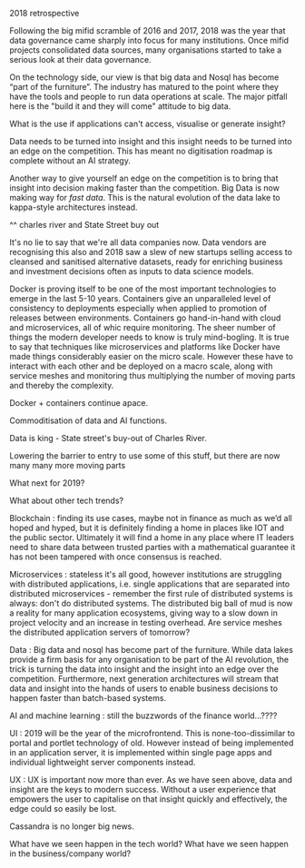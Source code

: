 2018 retrospective

Following the big mifid scramble of 2016 and 2017, 2018 was the year that data 
governance came sharply into focus for many institutions.  Once mifid projects 
consolidated data sources, many organisations started to take a serious look at 
their data governance.  

On the technology side, our view is that big data and Nosql has become “part of 
the furniture”.  The industry has matured to the point where they have the 
tools and people to run data operations at scale.  The major pitfall here is the
"build it and they will come" attitude to big data.  

What is the use if applications can't access, visualise or generate insight?

Data needs to be turned into insight and this insight needs to be turned into
an edge on the competition. This has meant no digitisation roadmap is complete 
without an AI strategy.

Another way to give yourself an edge on the competition is to bring that 
insight into decision making faster than the competition. Big Data is now 
making way for _fast data_.  This is the natural evolution of the data lake 
to kappa-style architectures instead.  

^^ charles river and State Street buy out

It's no lie to say that we're all data companies now.  Data vendors are 
recognising this also and 2018 saw a slew of new startups selling 
access to cleansed and sanitised alternative datasets, ready for enriching 
business and investment decisions often as inputs to data science models.

Docker is proving itself to be one of the most important technologies 
to emerge in the last 5-10 years.  Containers give an unparalleled level of 
consistency to deployments especially when applied to promotion of 
releases between environments.  Containers go hand-in-hand with cloud and 
microservices, all of whic require monitoring.  The sheer number of things 
the modern developer needs to know is truly mind-bogling.  It is true to say 
that techniques like microservices and platforms like Docker have made things
considerably easier on the micro scale.  However these have to interact with
each other and be deployed on a macro scale, along with service meshes and 
monitoring thus multiplying the number of moving parts and thereby the 
complexity.


Docker + containers continue apace.

Commoditisation of data and AI functions.

Data is king - State street's buy-out of Charles River.

Lowering the barrier to entry to use some of this stuff, but there are now 
many many more moving parts

What next for 2019?



What about other tech trends?

Blockchain : finding its use cases, maybe not in finance as much as we’d all 
hoped and hyped, but it is definitely finding a home in places like IOT and the 
public sector.  Ultimately it will find a home in any place where IT leaders 
need to share data between trusted parties with a mathematical guarantee it has 
not been tampered with once consensus is reached.

Microservices : stateless it's all good, however institutions are struggling 
with distributed applications, i.e. single applications that are separated 
into distributed microservices - remember the first rule of distributed 
systems is always: don't do distributed systems.  The distributed big ball of
mud is now a reality for many application ecosystems, giving way to a slow down
in project velocity and an increase in testing overhead.  Are service meshes the
distributed application servers of tomorrow?

Data : Big data and nosql has become part of the furniture.  While data lakes 
provide a firm basis for any organisation to be part of the AI revolution, the 
trick is turning the data into insight and the insight into an edge over the 
competition.  Furthermore, next generation architectures will 
stream that data and insight into the hands of users to enable business 
decisions to happen faster than batch-based systems.

AI and machine learning : still the buzzwords of the finance world...????

UI : 2019 will be the year of the microfrontend.  This is none-too-dissimilar
to portal and portlet technology of old.  However instead of being implemented
in an application server, it is implemented within single page apps and 
individual lightweight server components instead.

UX : UX is important now more than ever.  As we have seen above, data and 
insight are the keys to modern success.  Without a user experience that 
empowers the user to capitalise on that insight quickly and effectively, the 
edge could so easily be lost.



Cassandra is no longer big news.

What have we seen happen in the tech world?
What have we seen happen in the business/company world?
